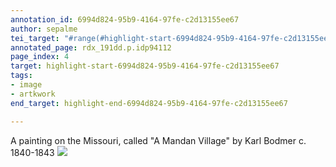 ```yaml
---
annotation_id: 6994d824-95b9-4164-97fe-c2d13155ee67
author: sepalme
tei_target: "#range(#highlight-start-6994d824-95b9-4164-97fe-c2d13155ee67, #highlight-end-6994d824-95b9-4164-97fe-c2d13155ee67)"
annotated_page: rdx_191dd.p.idp94112
page_index: 4
target: highlight-start-6994d824-95b9-4164-97fe-c2d13155ee67
tags:
- image
- artkwork
end_target: highlight-end-6994d824-95b9-4164-97fe-c2d13155ee67

---
```

A painting on the Missouri, called "A Mandan Village" by Karl Bodmer c. 1840-1843 <img src="https://upload.wikimedia.org/wikipedia/commons/7/78/A_Mandan_village_0049v_cropped.jpg" />